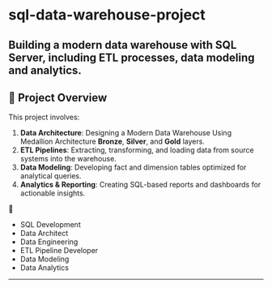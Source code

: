 # sql-data-warehouse-project
Building a modern data warehouse with SQL Server, including ETL processes, data modeling and analytics.
---
## 📖 Project Overview

This project involves:

1. **Data Architecture**: Designing a Modern Data Warehouse Using Medallion Architecture **Bronze**, **Silver**, and **Gold** layers.
2. **ETL Pipelines**: Extracting, transforming, and loading data from source systems into the warehouse.
3. **Data Modeling**: Developing fact and dimension tables optimized for analytical queries.
4. **Analytics & Reporting**: Creating SQL-based reports and dashboards for actionable insights.

🎯
- SQL Development
- Data Architect
- Data Engineering  
- ETL Pipeline Developer  
- Data Modeling  
- Data Analytics  

---
